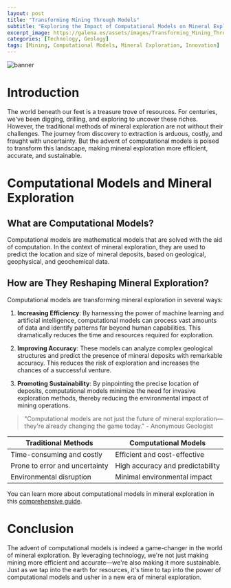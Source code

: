 ```yaml
---
layout: post
title: "Transforming Mining Through Models"
subtitle: "Exploring the Impact of Computational Models on Mineral Exploration"
excerpt_image: https://galena.es/assets/images/Transforming_Mining_Through_Models.png
categories: [Technology, Geology]
tags: [Mining, Computational Models, Mineral Exploration, Innovation]
---
```


![banner](https://galena.es/assets/images/Transforming_Mining_Through_Models.png "A digital illustration depicting advanced computational models used in mineral exploration, featuring geological layers, mineral deposits, and data analytics tools, symbolizing the transformation of mining through technology.")

# Introduction

The world beneath our feet is a treasure trove of resources. For centuries, we've been digging, drilling, and exploring to uncover these riches. However, the traditional methods of mineral exploration are not without their challenges. The journey from discovery to extraction is arduous, costly, and fraught with uncertainty. But the advent of computational models is poised to transform this landscape, making mineral exploration more efficient, accurate, and sustainable.

# Computational Models and Mineral Exploration

## What are Computational Models?

Computational models are mathematical models that are solved with the aid of computation. In the context of mineral exploration, they are used to predict the location and size of mineral deposits, based on geological, geophysical, and geochemical data.

## How are They Reshaping Mineral Exploration?

Computational models are transforming mineral exploration in several ways:

1. **Increasing Efficiency**: By harnessing the power of machine learning and artificial intelligence, computational models can process vast amounts of data and identify patterns far beyond human capabilities. This dramatically reduces the time and resources required for exploration.

2. **Improving Accuracy**: These models can analyze complex geological structures and predict the presence of mineral deposits with remarkable accuracy. This reduces the risk of exploration and increases the chances of a successful venture.

3. **Promoting Sustainability**: By pinpointing the precise location of deposits, computational models minimize the need for invasive exploration methods, thereby reducing the environmental impact of mining operations.

> "Computational models are not just the future of mineral exploration—they're already changing the game today." - Anonymous Geologist 

| Traditional Methods | Computational Models |
| --- | --- |
| Time-consuming and costly | Efficient and cost-effective |
| Prone to error and uncertainty | High accuracy and predictability |
| Environmental disruption | Minimal environmental impact |

You can learn more about computational models in mineral exploration in this [comprehensive guide](https://www.elsevier.com/books/computational-modelling-in-the-extraction-industries/ding/978-1-78242-154-2).

# Conclusion

The advent of computational models is indeed a game-changer in the world of mineral exploration. By leveraging technology, we're not just making mining more efficient and accurate—we're also making it more sustainable. Just as we tap into the earth for resources, it's time to tap into the power of computational models and usher in a new era of mineral exploration.